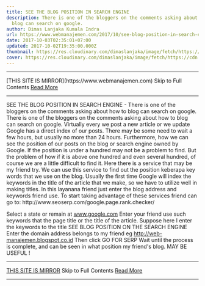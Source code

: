 ```yaml
---
title: SEE THE BLOG POSITION IN SEARCH ENGINE
description: There is one of the bloggers on the comments asking about how to
  blog can search on google.
author: Dimas Lanjaka Kumala Indra
url: https://www.webmanajemen.com/2017/10/see-blog-position-in-search-engine.html
date: 2017-10-03T02:35:01+07:00
updated: 2017-10-02T19:35:00.000Z
thumbnail: https://res.cloudinary.com/dimaslanjaka/image/fetch/https://cdn.pixabay.com/photo/2014/08/06/00/06/search-engine-411105_1280.jpg
cover: https://res.cloudinary.com/dimaslanjaka/image/fetch/https://cdn.pixabay.com/photo/2014/08/06/00/06/search-engine-411105_1280.jpg
---
```


<hr/> [THIS SITE IS MIRROR](https://www.webmanajemen.com) Skip to Full Contents <a href="https://www.webmanajemen.com/2017/10/see-blog-position-in-search-engine.html" rel="follow" class="button" id="read-more">Read More</a> <hr/> SEE THE BLOG POSITION IN SEARCH ENGINE - There is one of the bloggers on the comments asking about how to blog can search on google. There is one of the bloggers on the comments asking about how to blog can search on google.
Virtually every we post a new article or we update Google has a direct index of our posts. There may be some need to wait a few hours, but usually no more than 24 hours. 
Furthermore, how we can see the position of our posts on the blog or search engine owned by Google. If the position is under a hundred may not be a problem to find. But the problem of how if it is above one hundred and even several hundred, of course we are a little difficult to find it. 
Here there is a service that may be my friend try. We can use this service to find out the position keberapa key words that we use on the blog. 
Usually the first time Google will index the keywords in the title of the article that we make, so we have to utilize well in making titles. 
In this layanana friend just enter the blog address and keywords friend use. 
To start taking advantage of these services friend can go to: http://www.seoserp.com/google.page.rank.checker/ 

 Select a state or remain at www.google.com 
 Enter your friend use such keywords that the page title or the title of the article. 
 Suppose here I enter the keywords to the title SEE BLOG POSITION ON THE SEARCH ENGINE 
 Enter the domain address belongs to my friend eg http://web-manajemen.blogspot.co.id 
 Then click GO FOR SERP 
 Wait until the process is complete, and can be seen in what position my friend's blog. 
MAY BE USEFUL ! <hr/> [THIS SITE IS MIRROR](https://www.webmanajemen.com) Skip to Full Contents <a href="https://www.webmanajemen.com/2017/10/see-blog-position-in-search-engine.html" rel="follow" class="button" id="read-more">Read More</a> <hr/>